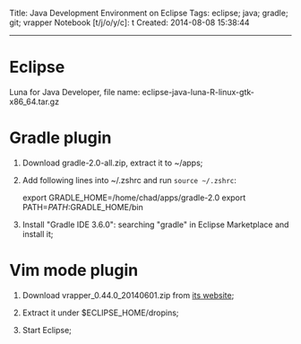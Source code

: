 Title: Java Development Environment on Eclipse
Tags: eclipse; java; gradle; git; vrapper
Notebook [t/j/o/y/c]: t
Created: 2014-08-08 15:38:44

------

# Eclipse

Luna for Java Developer, file name: eclipse-java-luna-R-linux-gtk-x86_64.tar.gz

# Gradle plugin

1. Download gradle-2.0-all.zip, extract it to ~/apps;

1. Add following lines into ~/.zshrc and run `source ~/.zshrc`:

    export GRADLE_HOME=/home/chad/apps/gradle-2.0
    export PATH=$PATH:$GRADLE_HOME/bin

1. Install "Gradle IDE 3.6.0": searching "gradle" in Eclipse Marketplace and install it;

# Vim mode plugin

1. Download vrapper_0.44.0_20140601.zip from [its website](http://sourceforge.net/projects/vrapper/);

1. Extract it under $ECLIPSE_HOME/dropins;

1. Start Eclipse;
